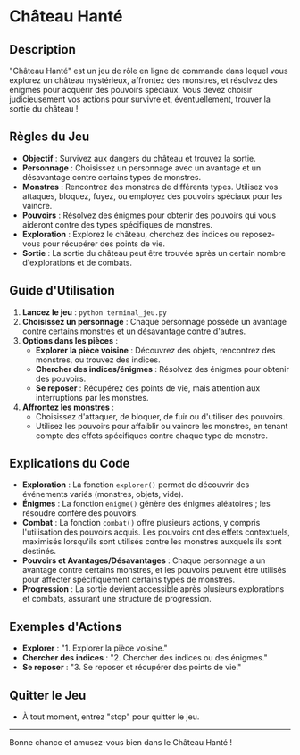 # Château Hanté

## Description

"Château Hanté" est un jeu de rôle en ligne de commande dans lequel vous explorez un château mystérieux, affrontez des monstres, et résolvez des énigmes pour acquérir des pouvoirs spéciaux. Vous devez choisir judicieusement vos actions pour survivre et, éventuellement, trouver la sortie du château !

## Règles du Jeu

- **Objectif** : Survivez aux dangers du château et trouvez la sortie.
- **Personnage** : Choisissez un personnage avec un avantage et un désavantage contre certains types de monstres.
- **Monstres** : Rencontrez des monstres de différents types. Utilisez vos attaques, bloquez, fuyez, ou employez des pouvoirs spéciaux pour les vaincre.
- **Pouvoirs** : Résolvez des énigmes pour obtenir des pouvoirs qui vous aideront contre des types spécifiques de monstres.
- **Exploration** : Explorez le château, cherchez des indices ou reposez-vous pour récupérer des points de vie.
- **Sortie** : La sortie du château peut être trouvée après un certain nombre d'explorations et de combats.

## Guide d'Utilisation

1. **Lancez le jeu** : `python terminal_jeu.py`
2. **Choisissez un personnage** : Chaque personnage possède un avantage contre certains monstres et un désavantage contre d'autres.
3. **Options dans les pièces** :
   - **Explorer la pièce voisine** : Découvrez des objets, rencontrez des monstres, ou trouvez des indices.
   - **Chercher des indices/énigmes** : Résolvez des énigmes pour obtenir des pouvoirs.
   - **Se reposer** : Récupérez des points de vie, mais attention aux interruptions par les monstres.
4. **Affrontez les monstres** :
   - Choisissez d'attaquer, de bloquer, de fuir ou d'utiliser des pouvoirs.
   - Utilisez les pouvoirs pour affaiblir ou vaincre les monstres, en tenant compte des effets spécifiques contre chaque type de monstre.

## Explications du Code

- **Exploration** : La fonction `explorer()` permet de découvrir des événements variés (monstres, objets, vide).
- **Énigmes** : La fonction `enigme()` génère des énigmes aléatoires ; les résoudre confère des pouvoirs.
- **Combat** : La fonction `combat()` offre plusieurs actions, y compris l'utilisation des pouvoirs acquis. Les pouvoirs ont des effets contextuels, maximisés lorsqu'ils sont utilisés contre les monstres auxquels ils sont destinés.
- **Pouvoirs et Avantages/Désavantages** : Chaque personnage a un avantage contre certains monstres, et les pouvoirs peuvent être utilisés pour affecter spécifiquement certains types de monstres.
- **Progression** : La sortie devient accessible après plusieurs explorations et combats, assurant une structure de progression.

## Exemples d'Actions

- **Explorer** : "1. Explorer la pièce voisine."
- **Chercher des indices** : "2. Chercher des indices ou des énigmes."
- **Se reposer** : "3. Se reposer et récupérer des points de vie."

## Quitter le Jeu

- À tout moment, entrez "stop" pour quitter le jeu.

---

Bonne chance et amusez-vous bien dans le Château Hanté !
